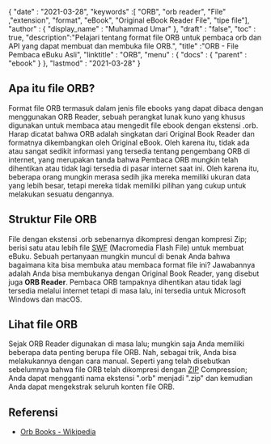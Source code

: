 {
  "date" : "2021-03-28",
  "keywords" :[ "ORB", "orb reader", "File" ,"extension", "format", "eBook", "Original eBook Reader File", "tipe file"],
  "author" : {
    "display_name" : "Muhammad Umar"
},
  "draft" : "false",
  "toc" : true,
  "description":"Pelajari tentang format file ORB untuk pembaca orb dan API yang dapat membuat dan membuka file ORB.",
  "title" :"ORB - File Pembaca eBuku Asli",
  "linktitle" : "ORB",
  "menu" : {
    "docs" : {
      "parent" : "ebook"
}
},
  "lastmod" : "2021-03-28"
}

## Apa itu file ORB? ##

Format file ORB termasuk dalam jenis file ebooks yang dapat dibaca dengan menggunakan ORB Reader, sebuah perangkat lunak kuno yang khusus digunakan untuk membaca atau mengedit file ebook dengan ekstensi .orb. Harap dicatat bahwa ORB adalah singkatan dari Original Book Reader dan formatnya dikembangkan oleh Original eBook. Oleh karena itu, tidak ada atau sangat sedikit informasi yang tersedia tentang pengembang ORB di internet, yang merupakan tanda bahwa Pembaca ORB mungkin telah dihentikan atau tidak lagi tersedia di pasar internet saat ini. Oleh karena itu, beberapa orang mungkin merasa sedih jika mereka memiliki ukuran data yang lebih besar, tetapi mereka tidak memiliki pilihan yang cukup untuk melakukan sesuatu dengannya.

## Struktur File ORB ##

File dengan ekstensi .orb sebenarnya dikompresi dengan kompresi Zip; berisi satu atau lebih file [SWF](/id/page-description-language/swf/) (Macromedia Flash File) untuk membuat eBuku. Sebuah pertanyaan mungkin muncul di benak Anda bahwa bagaimana kita bisa membuka atau membaca format file ini? Jawabannya adalah Anda bisa membukanya dengan Original Book Reader, yang disebut juga **ORB Reader**. Pembaca ORB tampaknya dihentikan atau tidak lagi tersedia melalui internet tetapi di masa lalu, ini tersedia untuk Microsoft Windows dan macOS.

## Lihat file ORB ##

Sejak ORB Reader digunakan di masa lalu; mungkin saja Anda memiliki beberapa data penting berupa file ORB. Nah, sebagai trik, Anda bisa melakukannya dengan cara manual. Seperti yang telah disebutkan sebelumnya bahwa file ORB telah dikompresi dengan [ZIP](/id/compression/zip/) Compression; Anda dapat mengganti nama ekstensi ".orb" menjadi ".zip" dan kemudian Anda dapat mengekstrak seluruh konten file ORB.


## Referensi

* [Orb Books - Wikipedia](https://en.wikipedia.org/wiki/Orb_Books)



